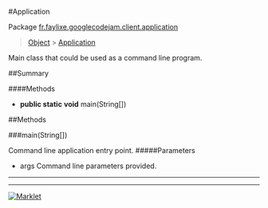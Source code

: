 #Application

Package [fr.faylixe.googlecodejam.client.application](README.md)<br>
> [Object](../../../../ava/lang/Object.md) > [Application](Application.md)

<p>Main class that could be used as a command line program.</p>

##Summary

####Methods

* **public static** **void** main(String[])


##Methods

###main(String[])


Command line application entry point.
#####Parameters


* args Command line parameters provided.

---
---
[![Marklet](https://img.shields.io/badge/Generated%20by-Marklet-green.svg)](https://github.com/Faylixe/marklet)